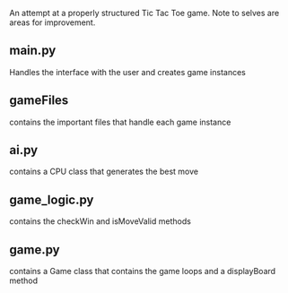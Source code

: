 An attempt at a properly structured Tic Tac Toe game.
Note to selves are areas for improvement.
## main.py
Handles the interface with the user and creates game instances
## gameFiles
contains the important files that handle each game instance
## ai.py
contains a CPU class that generates the best move
## game_logic.py
contains the checkWin and isMoveValid methods
## game.py
contains a Game class that contains the game loops and a displayBoard method

